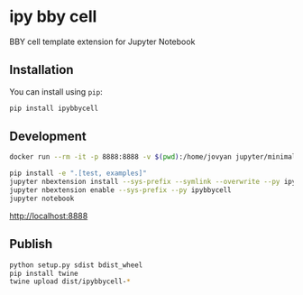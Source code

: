 # ipy bby cell

BBY cell template extension for Jupyter Notebook

## Installation

You can install using `pip`:

```bash
pip install ipybbycell
```

## Development

```bash
docker run --rm -it -p 8888:8888 -v $(pwd):/home/jovyan jupyter/minimal-notebook bash
```

```bash
pip install -e ".[test, examples]"
jupyter nbextension install --sys-prefix --symlink --overwrite --py ipybbycell
jupyter nbextension enable --sys-prefix --py ipybbycell
jupyter notebook
```

[http://localhost:8888](http://localhost:8888)

## Publish

```bash
python setup.py sdist bdist_wheel
pip install twine
twine upload dist/ipybbycell-*
```
